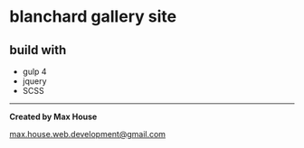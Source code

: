 # blanchard gallery site

## build with

- gulp 4
- jquery
- SCSS

---

**Created by Max House**

<max.house.web.development@gmail.com>
